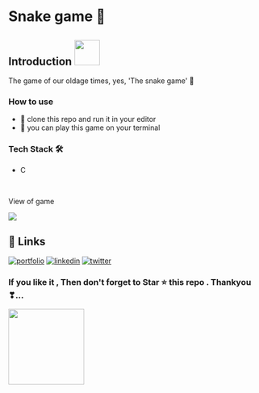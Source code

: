 # Snake game 🐍

<h2> Introduction  <img src="https://i.pinimg.com/originals/e7/4b/38/e74b38cbb1cf9d5ddd4edf15557fedd1.gif" width="50"    height="50" ></h2>
<p>The game of our oldage times, yes, 'The snake game' 🐍 </p>


<h3> How to use </h3>
<ul>
  <li>🌼 clone this repo and run it in your editor  </li>
  <li>  🌻 you can play this game on your terminal </li>
  </ul>


  <h3>Tech Stack 🛠</h3>
  <ul>
    <li>C</li>   
  </ul>
  <br>
  
  <p>View of game </p>
  <img src="https://i.stack.imgur.com/2VXpb.png">



## 🔗 Links
[![portfolio](https://img.shields.io/badge/my_portfolio-000?style=for-the-badge&logo=ko-fi&logoColor=white)](https://meeta.dns.army/)
[![linkedin](https://img.shields.io/badge/linkedin-0A66C2?style=for-the-badge&logo=linkedin&logoColor=white)](https://www.linkedin.com/in/meeta-haldar-601b41203/?locale=en_US)
[![twitter](https://img.shields.io/badge/twitter-1DA1F2?style=for-the-badge&logo=twitter&logoColor=white)](https://twitter.com/Meeta_boss)

  
  <h3> If you like it , Then don't forget to Star ⭐ this repo . Thankyou ❣... </h3>
  
  
  <img src="https://www.icegif.com/wp-content/uploads/icegif-1435.gif" width="150"    height="150" >

